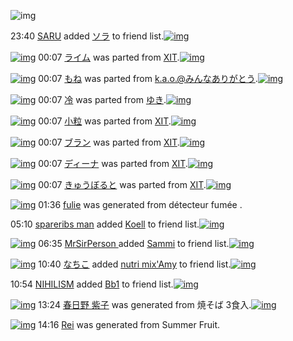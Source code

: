 ![img](http://gdrive-cdn.herokuapp.com/537b65a5bc09f0000721dda7/512px-barcode.png)

23:40 [SARU](http://www.barcodekanojo.com/user/500531/SARU) added [ソラ](http://www.barcodekanojo.com/kanojo/2936955/%E3%82%BD%E3%83%A9) to friend list.[![img](http://www.deviantsart.com/2921d5d.png)](http://www.barcodekanojo.com/kanojo/2936955/%E3%82%BD%E3%83%A9) 

[![img](http://www.deviantsart.com/nd4mn1.png)](http://www.barcodekanojo.com/kanojo/2048431/%E3%83%A9%E3%82%A4%E3%83%A0) 00:07 [ライム](http://www.barcodekanojo.com/kanojo/2048431/%E3%83%A9%E3%82%A4%E3%83%A0) was parted from [XIT](http://www.barcodekanojo.com/kanojo/2048431/%E3%83%A9%E3%82%A4%E3%83%A0).[![img](http://www.deviantsart.com/815jg6.jpeg)](http://www.barcodekanojo.com/user/209348/XIT) 

[![img](http://www.deviantsart.com/2bmia1k.png)](http://www.barcodekanojo.com/kanojo/1883753/%E3%82%82%E3%81%AD) 00:07 [もね](http://www.barcodekanojo.com/kanojo/1883753/%E3%82%82%E3%81%AD) was parted from [k.a.o.@みんなありがとう](http://www.barcodekanojo.com/kanojo/1883753/%E3%82%82%E3%81%AD).[![img](http://gdrive-cdn.herokuapp.com/5501adc6e0b7e90009844fe7/k.a.o..jpg)](http://www.barcodekanojo.com/user/30944/k.a.o.%40%E3%81%BF%E3%82%93%E3%81%AA%E3%81%82%E3%82%8A%E3%81%8C%E3%81%A8%E3%81%86) 

[![img](http://www.deviantsart.com/2qi9t55.png)](http://www.barcodekanojo.com/kanojo/3192705/%E5%86%B7) 00:07 [冷](http://www.barcodekanojo.com/kanojo/3192705/%E5%86%B7) was parted from [ゆき](http://www.barcodekanojo.com/kanojo/3192705/%E5%86%B7).[![img](http://www.deviantsart.com/1m45n8l.jpeg)](http://www.barcodekanojo.com/user/254468/%E3%82%86%E3%81%8D) 

[![img](http://www.deviantsart.com/pn01n8.png)](http://www.barcodekanojo.com/kanojo/877471/%E5%B0%8F%E7%B2%92) 00:07 [小粒](http://www.barcodekanojo.com/kanojo/877471/%E5%B0%8F%E7%B2%92) was parted from [XIT](http://www.barcodekanojo.com/kanojo/877471/%E5%B0%8F%E7%B2%92).[![img](http://www.deviantsart.com/815jg6.jpeg)](http://www.barcodekanojo.com/user/209348/XIT) 

[![img](http://www.deviantsart.com/mu7e04.png)](http://www.barcodekanojo.com/kanojo/2047519/%E3%83%96%E3%83%A9%E3%83%B3) 00:07 [ブラン](http://www.barcodekanojo.com/kanojo/2047519/%E3%83%96%E3%83%A9%E3%83%B3) was parted from [XIT](http://www.barcodekanojo.com/kanojo/2047519/%E3%83%96%E3%83%A9%E3%83%B3).[![img](http://www.deviantsart.com/815jg6.jpeg)](http://www.barcodekanojo.com/user/209348/XIT) 

[![img](http://www.deviantsart.com/24k0e3.png)](http://www.barcodekanojo.com/kanojo/529998/%E3%83%87%E3%82%A3%E3%83%BC%E3%83%8A) 00:07 [ディーナ](http://www.barcodekanojo.com/kanojo/529998/%E3%83%87%E3%82%A3%E3%83%BC%E3%83%8A) was parted from [XIT](http://www.barcodekanojo.com/kanojo/529998/%E3%83%87%E3%82%A3%E3%83%BC%E3%83%8A).[![img](http://www.deviantsart.com/815jg6.jpeg)](http://www.barcodekanojo.com/user/209348/XIT) 

[![img](http://gdrive-cdn.herokuapp.com/5501ad0ce0b7e90009844fe6/i0eSdPgg4W.png)](http://www.barcodekanojo.com/kanojo/546277/%E3%81%8D%E3%82%85%E3%81%86%E3%81%BC%E3%82%8B%E3%81%A8) 00:07 [きゅうぼると](http://www.barcodekanojo.com/kanojo/546277/%E3%81%8D%E3%82%85%E3%81%86%E3%81%BC%E3%82%8B%E3%81%A8) was parted from [XIT](http://www.barcodekanojo.com/kanojo/546277/%E3%81%8D%E3%82%85%E3%81%86%E3%81%BC%E3%82%8B%E3%81%A8).[![img](http://www.deviantsart.com/815jg6.jpeg)](http://www.barcodekanojo.com/user/209348/XIT) 

[![img](http://www.deviantsart.com/hl1obf.png)](http://www.barcodekanojo.com/kanojo/3193419/fulie) 01:36 [fulie](http://www.barcodekanojo.com/kanojo/3193419/fulie) was generated from détecteur fumée .

05:10 [spareribs man](http://www.barcodekanojo.com/user/500534/spareribs%20man) added [Koell](http://www.barcodekanojo.com/kanojo/2496036/Koell) to friend list.[![img](http://www.deviantsart.com/iu9vvs.png)](http://www.barcodekanojo.com/kanojo/2496036/Koell) 

[![img](http://www.deviantsart.com/1410j8l.jpeg)](http://www.barcodekanojo.com/user/481731/MrSirPerson%20) 06:35 [MrSirPerson ](http://www.barcodekanojo.com/user/481731/MrSirPerson%20) added [Sammi](http://www.barcodekanojo.com/kanojo/2439035/Sammi) to friend list.[![img](http://www.deviantsart.com/27knb5q.png)](http://www.barcodekanojo.com/kanojo/2439035/Sammi) 

[![img](http://www.deviantsart.com/1lb4fit.jpeg)](http://www.barcodekanojo.com/user/314581/%E3%81%AA%E3%81%A1%E3%81%93) 10:40 [なちこ](http://www.barcodekanojo.com/user/314581/%E3%81%AA%E3%81%A1%E3%81%93) added [nutri mix'Amy](http://www.barcodekanojo.com/kanojo/2078115/nutri%20mix%27Amy) to friend list.[![img](http://www.deviantsart.com/m5mohi.png)](http://www.barcodekanojo.com/kanojo/2078115/nutri%20mix%27Amy) 

10:54 [NIHILISM](http://www.barcodekanojo.com/user/460897/NIHILISM) added [Bb1](http://www.barcodekanojo.com/kanojo/14304/Bb1) to friend list.[![img](http://www.deviantsart.com/1j5d2u.png)](http://www.barcodekanojo.com/kanojo/14304/Bb1) 

[![img](http://www.deviantsart.com/464ck7.png)](http://www.barcodekanojo.com/kanojo/3193420/%E6%98%A5%E6%97%A5%E9%87%8E%20%E7%B4%AB%E5%AD%90) 13:24 [春日野 紫子](http://www.barcodekanojo.com/kanojo/3193420/%E6%98%A5%E6%97%A5%E9%87%8E%20%E7%B4%AB%E5%AD%90) was generated from 焼そば 3食入.[![img](http://www.deviantsart.com/10eaivj.jpeg)](http://www.barcodekanojo.com/product_images/barcode/6019166/1426220631/50x50x,PE7,P84,PBC,PE3,P81,P9D,PE3,P81,PB0,P203,PE9,PA3,P9F,PE5,P85,PA5.jpg,qw=88,ah=88.pagespeed.ic.-Yh2oHN5V1.jpg) 

[![img](http://www.deviantsart.com/33epu5n.png)](http://www.barcodekanojo.com/kanojo/3193421/Rei) 14:16 [Rei](http://www.barcodekanojo.com/kanojo/3193421/Rei) was generated from Summer Fruit.

